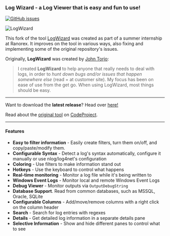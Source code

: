### Log Wizard - a Log Viewer that is easy and fun to use!

 [![GitHub issues](https://img.shields.io/github/issues/habjoc/logwizard.svg)](https://github.com/habjoc/logwizard/issues)

![LogWizard](https://github.com/habjoc/logwizard/blob/master/src/images/lw_demo.gif)

This fork of the tool [LogWizard](https://github.com/jtorjo/logwizard) was created as part of a summer internship at Ranorex. It improves on the tool in various ways, also fixing and implementing some of the original repository's issues.

Originally, **LogWizard** was created by [John Torjo](https://github.com/jtorjo):
> I created **LogWizard** to help anyone that really needs to deal with logs, in order to _hunt down bugs and/or issues that happen somewhere else_ (read = at customer site). My focus has been on ease of use from the get go. When using LogWizard, most things should be easy.  

***

Want to download the **latest release**? Head over [here!](https://github.com/habjoc/logwizard/releases)

Read about the [original tool](https://github.com/jtorjo/logwizard) on [CodeProject](http://www.codeproject.com/Articles/1023815/LogWizard-a-Log-Viewer-that-is-easy-and-fun-to-use).

***

#### Features

- **Easy to filter information** - Easily create filters, turn them on/off, and copy/paste/modify them.
- **Configurable Syntax** - Detect a log's syntax automatically, configure it manually or use nlog/log4net's configuration
- **Coloring** - Use filters to make information stand out
- **Hotkeys** - Use the keyboard to control what happens
- **Real-time monitoring** - Monitor a log file while it's being written to
- **Windows Event Logs** - Monitor local and remote Windows Event Logs
- **Debug Viewer** - Monitor outputs via `OutputDebugString`
- **Database Support**. Read from common databases, such as MSSQL, Oracle, SQLite
- **Configurable Columns** - Add/move/remove columns with a right click on the column header
- **Search** - Search for log entries with regexes
- **Details** - Get detailed log information in a separate details pane
- **Selective Information** - Show and hide different panes to control what to see